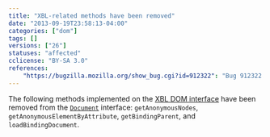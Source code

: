 ```yaml
---
title: "XBL-related methods have been removed"
date: "2013-09-19T23:58:13-04:00"
categories: ["dom"]
tags: []
versions: ["26"]
statuses: "affected"
cclicense: "BY-SA 3.0"
references:
    "https://bugzilla.mozilla.org/show_bug.cgi?id=912322": "Bug 912322 – document.getAnonymous* should not be available to web content"
---
```

The following methods implemented on the [XBL DOM interface](https://developer.mozilla.org/en-US/docs/XBL/XBL_1.0_Reference/DOM_Interfaces) have been removed from the [`Document`](https://developer.mozilla.org/en-US/docs/Web/API/Document) interface: `getAnonymousNodes`, `getAnonymousElementByAttribute`, `getBindingParent`, and `loadBindingDocument`.
